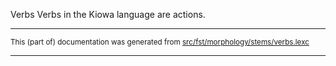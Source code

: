 Verbs
Verbs in the Kiowa language are actions.

* * *

<small>This (part of) documentation was generated from [src/fst/morphology/stems/verbs.lexc](https://github.com/giellalt/lang-kio/blob/main/src/fst/morphology/stems/verbs.lexc)</small>

---

